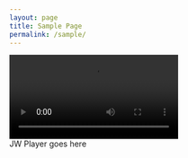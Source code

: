 ```yaml
---
layout: page
title: Sample Page
permalink: /sample/
---
```



<div class="plyr">
    <video controls>
        <!-- Video files -->
        <source src="http://l.symi.ml/galaxy.mp4" type="video/mp4">

    </video>
</div>
<script>plyr.setup();</script>

<!-- 嵌入播放器开始 -->
<div id="mediaplayer">JW Player goes here</div>
<script type="text/javascript">
		jwplayer("mediaplayer").setup({
	
			file: "http://l.symi.ml/galaxy.mp4",
                        width: "100%",
                        aspectratio: "16:9",
			skin: {
                           name: "/jwplayer/vapor"
		}
		});
</script> 
<!-- 嵌入播放器结束 -->
